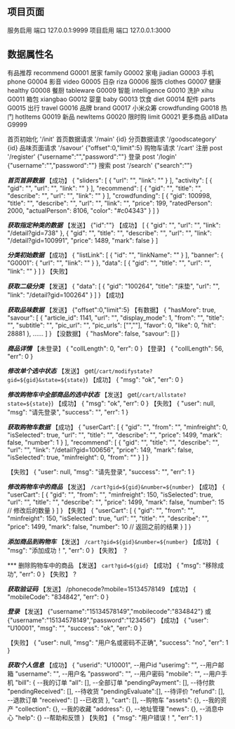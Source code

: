 ## 项目页面
服务启用 端口 127.0.0.1:9999
项目启用 端口 127.0.0.1:3000


## 数据属性名
有品推荐 recommend G0001
居家 family G0002
家电 jiadian G0003
手机 phone G0004
影音 video G0005
日杂 riza G0006
服饰 clothes G0007
健康 healthy G0008
餐厨 tableware G0009
智能 intelligence G0010
洗护 xihu G0011
箱包 xiangbao G0012
婴童 baby G0013
饮食 diet G0014
配件 parts G0015
出行 travel G0016
品牌 brand G0017
小米众筹 crowdfunding G0018
热门 hotItems G0019
新品 newItems G0020
限时购 limit G0021
更多商品 allData G9999


首页初始化
'/init'
首页数据请求
'/main' {id}
分页数据请求
'/goodscategory' {id}
品味页面请求
'/savour' {"offset":0,"limit":5}
购物车请求
'/cart'
注册 post
'/register'  {"username":"","password":""}
登录 post
'/login' {"username":"","password":""}
搜索 post
'/search' {"search":""}

***首页首屏数据***
【成功】
{
  "sliders": [
    {
      "url": "",
      "link": ""
    }
  ],
  "activity": [
    {
      "gid": "",
      "url": "",
      "link": ""
    }
  ],
  "recommend": [
    {
      "gid": "",
      "title": "",
      "describe": "",
      "url": "",
      "link": ""
    }
  ],
  "crowdfunding": [
    {
      "gid": 100998,
      "title": "",
      "describe": "",
      "url": "",
      "link": "",
      "price": 199,
      "ratedPerson": 2000,
      "actualPerson": 8106,
      "color": "#c04343"
    }
  ]
}

***获取指定种类的数据***
【发送】
         {"id":""}
【成功】
[
  {
    "gid": "",
    "url": "",
    "link": "/detail?gid=738"
  },
  {
    "gid": "",
    "title": "",
    "describe": "",
    "url": "",
    "link": "/detail?gid=100991",
    "price": 1489,
    "mark": false
  }
]

***分类初始数据***
【成功】
{
  "listLink": [
    {
      "id": "",
      "linkName": ""
    }
  ],
  "banner": {
    "G0001": {
      "url": "",
      "link": ""
    }
  },
  "data": [
    {
      "gid": "",
      "title": "",
      "url": "",
      "link": ""
    }
  ]
}
【失败】

***获取二级分类***
【发送】
{
  "data": [
    {
      "gid": "100264",
      "title": "床垫",
      "url": "",
      "link": "/detail?gid=100264"
    }
  ]
}
【成功】

***获取品味数据***
【发送】
{"offset":0,"limit":5}
【有数据】
{
    "hasMore": true,
    "savour": [
        {
            "article_id": 1141,
            "url": "",
            "display_mode": 1,
            "from": "",
            "title": "",
            "subtitle": "",
            "pic_url": "",
            "pic_urls": ["",""],
            "favor": 0,
            "like": 0,
            "hit": 28881
        },
        ......
    ]
}
【没数据】
{
    "hasMore": false,
    "savour": []
}


***商品详情***
【未登录】
{
    "collLength": 0,
    "err": 0
}
【登录】
{
    "collLength": 56,
    "err": 0
}

***修改单个选中状态***
【发送】
get(`/cart/modifystate?gid=${gid}&state=${state}`)
【成功】
{
    "msg": "ok",
    "err": 0
}

***修改购物车中全部商品的选中状态***
【发送】
get(`/cart/allstate?state=${state}`)
【成功】
{
    "msg": "ok",
    "err": 0
}
【失败】
{
    "user": null,
    "msg": "请先登录",
    "success": "",
    "err": 1
}

***获取购物车数据***
【成功】
{
  "userCart": [
    {
      "gid": "",
      "from": "",
      "minfreight": 0,
      "isSelected": true,
      "url": "",
      "title": "",
      "describe": "",
      "price": 1499,
      "mark": false,
      "number": 1
    }
  ],
  "recommend": [
    {
      "gid": "",
      "title": "",
      "describe": "",
      "url": "",
      "link": "/detail?gid=100656",
      "price": 149,
      "mark": false,
      "isSelected": true,
      "minfreight": 0,
      "from": ""
    }
  ]
}

【失败】
{
    "user": null,
    "msg": "请先登录",
    "success": "",
    "err": 1
}

***修改购物车中的商品***
【发送】
`/cart?gid=${gid}&number=${number}`
【成功】
{
  "userCart": [
    {
      "gid": "",
      "from": "",
      "minfreight": 150,
      "isSelected": true,
      "url": "",
      "title": "",
      "describe": "",
      "price": 1499,
      "mark": false,
      "number": 15 // 修改后的数量
    }
  ]
}
【失败】
{
  "userCart": [
    {
      "gid": "",
      "from": "",
      "minfreight": 150,
      "isSelected": true,
      "url": "",
      "title": "",
      "describe": "",
      "price": 1499,
      "mark": false,
      "number": 10 // 返回之前的结果
    }
  ]
}

***添加商品到购物车***
【发送】
`/cart?gid=${gid}&number=${number}`
【成功】
{
    "msg": "添加成功！",
    "err": 0
}
【失败】
？

*** 删除购物车中的商品
【发送】
`cart?gid=${gid}`
【成功】
{
    "msg": "移除成功",
    "err": 0
}
【失败】
?

***获取验证码***
【发送】
/phonecode?mobile=15134578149
【成功】
{
    "mobileCode": "834842",
    "err": 0
}

***登录***
【发送】
{"username":"15134578149","mobilecode":"834842"}
或
{"username":"15134578149","password":"123456"}
【成功】
{
    "user": "U10001",
    "msg": "",
    "success": "ok",
    "err": 0
}

【失败】
{
    "user": null,
    "msg": "用户名或密码不正确",
    "success": "no",
    "err": 1
}

***获取个人信息***
【成功】
{
  "userid": "U10001",          --用户id
  "userimg": "",               --用户邮箱
  "username": "",              --用户名
  "password": "",              --用户密码
  "mobile": "",                --用户手机
  "bill": {                    --我的订单
    "all": [],                 --全部订单
    "pendingPayment": [],      --待付款
    "pendingReceived": [],     --待收货
    "pendingEvaluate":[],      --待评价
    "refund": [],              --退款订单
    "received": []             --已收货
  },
  "cart": [],                  --购物车
  "assets": {},                --我的资产
  "collection": {},            --我的收藏
  "address": {},               --地址管理
  "news": {},                  --消息中心
  "help": {}                   --帮助和反馈
}
【失败】
{
    "msg": "用户错误！",
    "err": 1
}